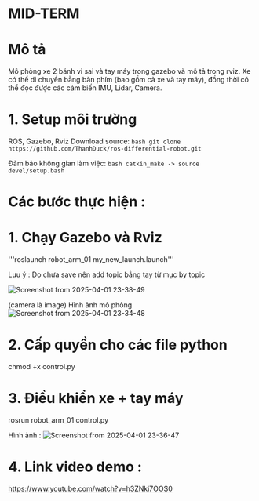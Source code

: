 # MID-TERM 
# Mô tả

Mô phỏng xe 2 bánh vi sai và tay máy trong gazebo và mô tả trong rviz. Xe có thể di chuyển bằng bàn phím (bao gồm cả xe và tay máy), đồng thời có thể đọc được các cảm biến IMU, Lidar, Camera.
# 1. Setup môi trường

   ROS, Gazebo, Rviz
   Download source: ```bash
    git clone https://github.com/ThanhDuck/ros-differential-robot.git
    ```

   Đảm bảo không gian làm việc: ```
    bash catkin_make
    -> source devel/setup.bash
    ```

# Các bước thực hiện :
# 1. Chạy Gazebo và Rviz

'''roslaunch robot_arm_01 my_new_launch.launch'''

Lưu ý : Do chưa save nên add topic bằng tay từ mục by topic

![Screenshot from 2025-04-01 23-38-49](https://github.com/user-attachments/assets/30ab2ed7-f5c5-4f1e-8568-8f94a0b8ff96)

(camera là image)
Hình ảnh mô phỏng 
![Screenshot from 2025-04-01 23-34-48](https://github.com/user-attachments/assets/a5470871-2462-4375-9ab7-d336a9049458)

# 2. Cấp quyền cho các file python

chmod +x control.py 

# 3. Điều khiển xe + tay máy

rosrun robot_arm_01 control.py 

Hình ảnh : 
![Screenshot from 2025-04-01 23-36-47](https://github.com/user-attachments/assets/063f2ec0-11d0-44e7-9471-874b7fd29fb4)

# 4. Link video demo : 
https://www.youtube.com/watch?v=h3ZNki7OOS0

